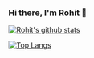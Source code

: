 ### Hi there, I'm Rohit 👋 

[![Rohit's github stats](https://github-readme-stats.vercel.app/api?username=rohitcoder&count_private=true&show_icons=true&theme=vision-friendly-dark)]() 

[![Top Langs](https://github-readme-stats.vercel.app/api/top-langs/?username=rohitcoder&theme=vision-friendly-dark)](https://github.com/anuraghazra/github-readme-stats)
